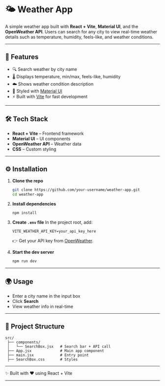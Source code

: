 # 🌤️ Weather App

A simple weather app built with **React + Vite**, **Material UI**, and the **OpenWeather API**.
Users can search for any city to view real-time weather details such as temperature, humidity, feels-like, and weather conditions.

---

## 🚀 Features

* 🔍 Search weather by city name
* 🌡️ Displays temperature, min/max, feels-like, humidity
* ☁️ Shows weather condition description
* 🎨 Styled with [Material UI](https://mui.com/)
* ⚡ Built with [Vite](https://vitejs.dev/) for fast development

---

## 🛠️ Tech Stack

* **React + Vite** – Frontend framework
* **Material UI** – UI components
* **OpenWeather API** – Weather data
* **CSS** – Custom styling

---

## ⚙️ Installation

1. **Clone the repo**

   ```bash
   git clone https://github.com/your-username/weather-app.git
   cd weather-app
   ```

2. **Install dependencies**

   ```bash
   npm install
   ```

3. **Create `.env` file**
   In the project root, add:

   ```env
   VITE_WEATHER_API_KEY=your_api_key_here
   ```

   👉 Get your API key from [OpenWeather](https://openweathermap.org/api).

4. **Start the dev server**

   ```bash
   npm run dev
   ```

---

## 🌍 Usage

* Enter a city name in the input box
* Click **Search**
* View weather info in real-time

---

## 📂 Project Structure

```
src/
 ├── components/
 │   └── SearchBox.jsx   # Search bar + API call
 ├── App.jsx             # Main app component
 ├── main.jsx            # Entry point
 ├── SearchBox.css       # Styles
```

---

✨ Built with ❤️ using React + Vite

---
